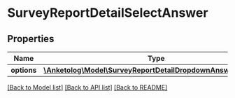 # SurveyReportDetailSelectAnswer

## Properties
Name | Type | Description | Notes
------------ | ------------- | ------------- | -------------
**options** | [**\Anketolog\Model\SurveyReportDetailDropdownAnswerOptions[]**](SurveyReportDetailDropdownAnswerOptions.md) |  | 

[[Back to Model list]](../README.md#documentation-for-models) [[Back to API list]](../README.md#documentation-for-api-endpoints) [[Back to README]](../README.md)


